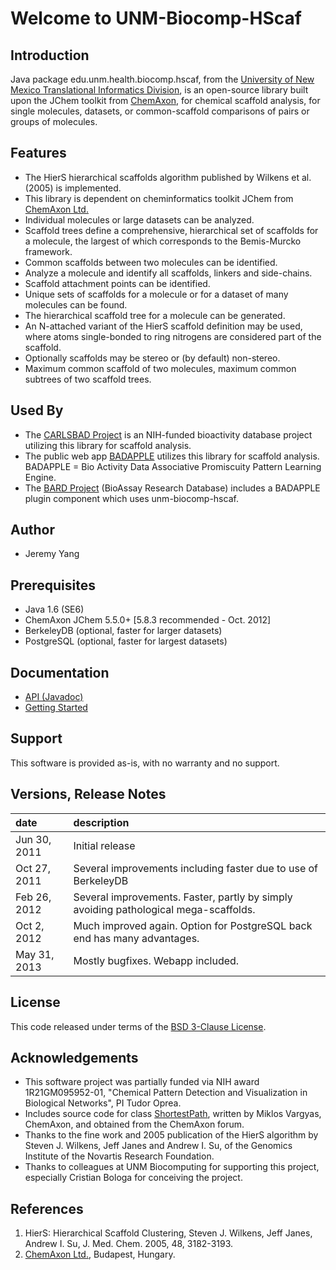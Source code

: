 # Welcome to UNM-Biocomp-HScaf #

## Introduction ##

Java package edu.unm.health.biocomp.hscaf, from the [University of New Mexico Translational Informatics Division](http://medicine.unm.edu/informatics/), is an open-source library built upon the JChem toolkit from [ChemAxon](http://www.chemaxon.com), for chemical scaffold analysis, for single molecules, datasets, or common-scaffold comparisons of pairs or groups of molecules.

## Features ##

  * The HierS hierarchical scaffolds algorithm published by Wilkens et al. (2005) is implemented.
  * This library is dependent on cheminformatics toolkit JChem from [ChemAxon Ltd.](http://www.chemaxon.com)
  * Individual molecules or large datasets can be analyzed.
  * Scaffold trees define a comprehensive, hierarchical set of scaffolds for a molecule, the largest of which corresponds to the Bemis-Murcko framework.
  * Common scaffolds between two molecules can be identified.
  * Analyze a molecule and identify all scaffolds, linkers and side-chains.
  * Scaffold attachment points can be identified.
  * Unique sets of scaffolds for a molecule or for a dataset of many molecules can be found.
  * The hierarchical scaffold tree for a molecule can be generated.
  * An N-attached variant of the HierS scaffold definition may be used, where atoms single-bonded to ring nitrogens are considered part of the scaffold.
  * Optionally scaffolds may be stereo or (by default) non-stereo.
  * Maximum common scaffold of two molecules, maximum common subtrees of two scaffold trees.

## Used By ##

  * The <a href='http://carlsbad.health.unm.edu'>CARLSBAD Project</a> is an NIH-funded bioactivity database project utilizing this library for scaffold analysis.
  * The public web app <a href='http://pasilla.health.unm.edu/tomcat/biocomp/badapple'>BADAPPLE</a> utilizes this library for scaffold analysis.  BADAPPLE = Bio Activity Data Associative Promiscuity Pattern Learning Engine.
  * The <a href='http://bard.nih.gov'>BARD Project</a> (BioAssay Research Database) includes a BADAPPLE plugin component which uses unm-biocomp-hscaf.

## Author ##

  * Jeremy Yang

## Prerequisites ##

  * Java 1.6 (SE6)
  * ChemAxon JChem 5.5.0+ [5.8.3 recommended - Oct. 2012]
  * BerkeleyDB (optional, faster for larger datasets)
  * PostgreSQL (optional, faster for largest datasets)

## Documentation ##

  * [API (Javadoc)](http://unm-biocomp-hscaf.googlecode.com/svn/trunk/doc/hscaf/index.html)
  * [Getting Started](GettingStarted.md)

## Support ##

This software is provided as-is, with no warranty and no support.

## Versions, Release Notes ##

| **date** | **description** |
|:---------|:----------------|
|Jun 30, 2011 | Initial release |
|Oct 27, 2011 | Several improvements including faster due to use of BerkeleyDB |
|Feb 26, 2012 | Several improvements.  Faster, partly by simply avoiding pathological mega-scaffolds. |
|Oct 2, 2012 | Much improved again.  Option for PostgreSQL back end has many advantages.  |
|May 31, 2013 | Mostly bugfixes.  Webapp included.    |

## License ##

This code released under terms of the [BSD 3-Clause License](http://www.opensource.org/licenses/BSD-3-Clause).

## Acknowledgements ##

  * This software project was partially funded via NIH award 1R21GM095952-01, "Chemical Pattern Detection and Visualization in Biological Networks", PI Tudor Oprea.
  * Includes source code for class [ShortestPath](http://unm-biocomp-hscaf.googlecode.com/svn/trunk/doc/edu/unm/health/biocomp/hscaf/ShortestPath.html), written by Miklos Vargyas, ChemAxon, and obtained from the ChemAxon forum.
  * Thanks to the fine work and 2005 publication of the HierS algorithm by Steven J. Wilkens, Jeff Janes and Andrew I. Su, of the Genomics Institute of the Novartis Research Foundation.
  * Thanks to colleagues at UNM Biocomputing for supporting this project, especially Cristian Bologa for conceiving the project.

## References ##

  1. HierS: Hierarchical Scaffold Clustering, Steven J. Wilkens, Jeff Janes, Andrew I. Su, J. Med. Chem. 2005, 48, 3182-3193.
  1. [ChemAxon Ltd.](http://www.chemaxon.com), Budapest, Hungary.